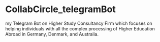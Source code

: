 # CollabCircle_telegramBot
my Telegram Bot on Higher Study Consultancy Firm which focuses on helping individuals with all the complex processing of Higher Education Abroad in Germany, Denmark, and Australia.
